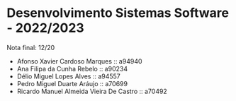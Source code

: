 # Desenvolvimento Sistemas Software - 2022/2023
Nota final: 12/20 <br>

- Afonso Xavier Cardoso Marques :: a94940
- Ana Filipa da Cunha Rebelo :: a90234
- Délio Miguel Lopes Alves :: a94557
- Pedro Miguel Duarte Aráujo :: a70699
- Ricardo Manuel Almeida Vieira De Castro :: a70492
